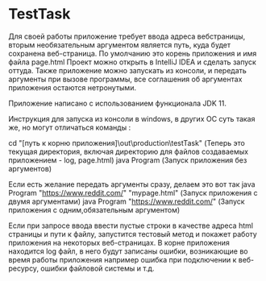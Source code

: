 # TestTask
Для своей работы приложение требует ввода адреса вебстраницы, вторым необязательным аргументом является путь, куда будет сохранена веб-страница. По умолчанию это корень приложения и имя файла page.html
Проект можно открыть в IntelliJ IDEA и сделать запуск оттуда.
Также приложение можно запускать из консоли, и передать аргументы при вызове программы, все соглашения об аргументах приложения остаются нетронутыми.

Приложение написано с использованием функционала JDK 11.

Инструкция для запуска из консоли в windows, в других ОС суть такая же, но могут отличаться команды :

cd "[путь к корню приложения]\out\production\testTask"             (Теперь это текущая директория, включая директорию для файлов создаваемых приложением - log, page.html)
java Program      						(Запуск приложения без аргументов)

Если есть желание передать аргументы сразу, делаем это вот так
java Program "https://www.reddit.com/" "mypage.html"   (Запуск приложения с двумя аргументами) 
java Program "https://www.reddit.com/"   (Запуск приложения с одним,обязательным аргументом) 


Если при запросе ввода  ввести пустые строки в качестве адреса html страницы и пути к файлу, запустится тестовый метод и покажет работу приложения на некоторых веб-страницах.
В корне приложения находится log файл, в него будут записаны ошибки, возникающие во время работы приложения например ошибка при подключении к веб-ресурсу, ошибки файловой системы и т.д. 
